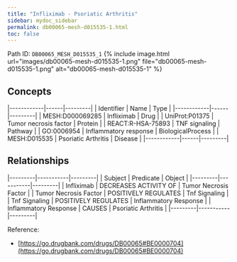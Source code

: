 ```yaml
---
title: "Infliximab - Psoriatic Arthritis"
sidebar: mydoc_sidebar
permalink: db00065-mesh-d015535-1.html
toc: false 
---
```



Path ID: `DB00065_MESH_D015535_1`
{% include image.html url="images/db00065-mesh-d015535-1.png" file="db00065-mesh-d015535-1.png" alt="db00065-mesh-d015535-1" %}

## Concepts

|------------|------|---------|
| Identifier | Name | Type    |
|------------|------|---------|
| MESH:D000069285 | Infliximab | Drug |
| UniProt:P01375 | Tumor necrosis factor | Protein |
| REACT:R-HSA-75893 | TNF signaling | Pathway |
| GO:0006954 | Inflammatory response | BiologicalProcess |
| MESH:D015535 | Psoriatic Arthritis | Disease |
|------------|------|---------|

## Relationships

|---------|-----------|---------|
| Subject | Predicate | Object  |
|---------|-----------|---------|
| Infliximab | DECREASES ACTIVITY OF | Tumor Necrosis Factor |
| Tumor Necrosis Factor | POSITIVELY REGULATES | Tnf Signaling |
| Tnf Signaling | POSITIVELY REGULATES | Inflammatory Response |
| Inflammatory Response | CAUSES | Psoriatic Arthritis |
|---------|-----------|---------|

Reference: 
  - [https://go.drugbank.com/drugs/DB00065#BE0000704](https://go.drugbank.com/drugs/DB00065#BE0000704)
